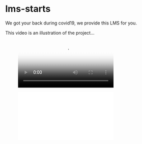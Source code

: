 # lms-starts
We got your back during covid19, we provide this LMS for you.

This video is an illustration of the project...

<figure class="video_container">
  <video controls="true" allowfullscreen="true" poster="static/img/logo1.png">
    <source src="2021-07-07 23-37-12.mp4" type="video/mp4">
    <source src="2021-07-07 23-37-12.ogg" type="video/ogg">
    <source src="2021-07-07 23-37-12.mkv" type="video/webm">
  </video>
</figure>


<figure class="video_container">
  <iframe src="2021-07-07 23-37-12.mp4" frameborder="0" allowfullscreen="true"> </iframe>
</figure>

<!-- <video width="320" height="240" controls>
  <source src="2021-07-07 23-37-12.mp4" type="video/mp4">
  <source src="2021-07-07 23-37-12.mp4.ogg" type="video/ogg">
  Your browser does not support the video tag.
</video> -->
